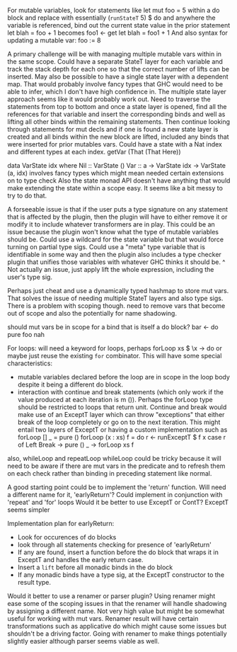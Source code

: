 For mutable variables, look for statements like
let mut foo = 5
within a do block and replace with essentially
(`runStateT` 5) $ do
and anywhere the variable is referenced, bind out the current state value in the prior statement
let blah = foo + 1
becomes
foo1 <- get
let blah = foo1 + 1
And also syntax for updating a mutable var:
foo := 8

A primary challenge will be with managing multiple mutable vars within in the
same scope. Could have a separate StateT layer for each variable and track the
stack depth for each one so that the correct number of lifts can be inserted.
May also be possible to have a single state layer with a dependent map. That
would probably involve fancy types that GHC would need to be able to infer,
which I don't have high confidence in.
The multiple state layer approach seems like it would probably work out.
Need to traverse the statements from top to bottom and once a state layer is
opened, find all the references for that variable and insert the corresponding
binds and well as lifting all other binds within the remaining statements. Then
continue looking through statements for mut decls and if one is found a new state
layer is created and all binds within the new block are lifted, included any
binds that were inserted for prior mutables vars.
Could have a state with a Nat index and different types at each index.
getVar (That (That Here))

data VarState idx where
  Nil :: VarState ()
  Var :: a -> VarState idx -> VarState (a, idx)
involves fancy types which might mean needed certain extensions on to type check
Also the state monad API doesn't have anything that would make extending the state
within a scope easy. It seems like a bit messy to try to do that.

A forseeable issue is that if the user puts a type signature on any statement
that is affected by the plugin, then the plugin will have to either remove it
or modify it to include whatever transformers are in play. This could be an issue
because the plugin won't know what the type of mutable variables should be. Could
use a wildcard for the state variable but that would force turning on partial type sigs.
Could use a "meta" type variable that is identifiable in some way and then the
plugin also includes a type checker plugin that unifies those variables with
whatever GHC thinks it should be.
^ Not actually an issue, just apply lift the whole expression, including the user's type sig.

Perhaps just cheat and use a dynamically typed hashmap to store mut vars. That
solves the issue of needing multiple StateT layers and also type sigs. There
is a problem with scoping though. need to remove vars that become out of scope
and also the potentially for name shadowing.

should mut vars be in scope for a bind that is itself a do block?
bar <- do
  pure foo
nah

For loops:
will need a keyword for loops, perhaps
forLoop xs $ \x -> do
or maybe just reuse the existing `for` combinator.
This will have some special characteristics:
- mutable variables declared before the loop are in scope in the loop body despite
  it being a different do block.
- interaction with continue and break statements (which only work if the value
  produced at each iteration is m ()).
  Perhaps the forLoop type should be restricted to loops that return unit.
Continue and break would make use of an ExceptT layer which can throw "exceptions"
that either break of the loop completely or go on to the next iteration.
This might entail two layers of ExceptT or having a custom implementation such as
forLoop [] _ = pure ()
forLoop (x : xs) f = do
  r <- runExceptT $ f x
  case r of
    Left Break -> pure ()
    _ -> forLoop xs f

also, whileLoop and repeatLoop
whileLoop could be tricky because it will need to be aware if there are mut
vars in the predicate and to refresh them on each check rather than binding
in preceding statement like normal.


A good starting point could be to implement the 'return' function. Will need a
different name for it, 'earlyReturn'?
Could implement in conjunction with 'repeat' and 'for' loops
Would it be better to use ExceptT or ContT? ExceptT seems simpler

Implementation plan for earlyReturn:
- Look for occurences of do blocks
- look through all statements checking for presence of 'earlyReturn'
- If any are found, insert a function before the do block that wraps it in
  ExceptT and handles the early return case.
- Insert a `lift` before all monadic binds in the do block
- If any monadic binds have a type sig, at the ExceptT constructor to the result type.

Would it better to use a renamer or parser plugin? Using renamer might ease some
of the scoping issues in that the renamer will handle shadowing by assigning a
different name. Not very high value but might be somewhat useful for working with
mut vars. Renamer result will have certain transformations such as applicative do
which might cause some issues but shouldn't be a driving factor. Going with renamer
to make things potentially slightly easier although parser seems viable as well.
